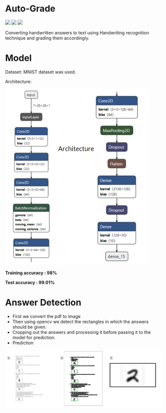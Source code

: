 # Auto-Grade
[![](https://img.shields.io/badge/Made_with-Python3-blue?style=for-the-badge&logo=python)]()
[![](https://img.shields.io/badge/Made_with-Flask-red?style=for-the-badge&logo=Flask)](https://flask.palletsprojects.com/en/1.1.x/)
[![](https://img.shields.io/badge/Made_with-Tensorfolw-green?style=for-the-badge&logo=Tensorflow)](https://www.tensorflow.org/)

Converting handwritten answers to text using Handwriting recognition technique and grading them accordingly.

# Model
Dataset: MNIST dataset was used.

Architecture:

![Model Architecture](architecture.PNG)

**Training accuracy : 98%**

**Test accuracy :  99.01%**

# Answer Detection

- First we convert the pdf to image
- Then using opencv we detect the rectangles in which the answers should be given.
- Cropping out the answers and processing it before passing it to the model for prediction.
- Prediction
 
![Rectangle Detection](rectangle.PNG)

